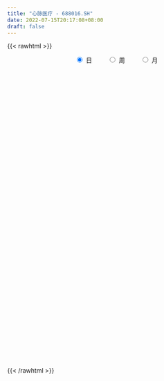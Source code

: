 ```yaml
---
title: "心脉医疗 - 688016.SH"
date: 2022-07-15T20:17:08+08:00
draft: false
---
```

{{< rawhtml >}}
    <div style="text-align: center">
        <label style="padding: 1rem;"><input style="margin-right: .5rem" type="radio" name="period" value="D" checked onclick="period_change(this)">日</label>
        <label style="padding: 1rem;"><input style="margin-right: .5rem" type="radio" name="period" value="W" onclick="period_change(this)">周</label>
        <label style="padding: 1rem;"><input style="margin-right: .5rem" type="radio" name="period" value="M" onclick="period_change(this)">月</label>
    </div>
    <div id="chart" style="height: 700px;"></div> 
    <script type="text/javascript">
        const D_v = [6043.43,5665.43,6679.88,7747.49,12865.52,9917.99,6016.06,10704.11,10085.74,8587.65,6945.05,11964.68,7260.76,8569.79,13325.55,12430.41,7592.75,6969.63,14038.29,7710.44,10857.9,9321.8,13752.05,13246.52,6763.15,8898.5,10824.76,9479.6,9573.83,5856.61,8745.91,6724.72,5194.75,7572.97,4021.99,4559.1,4054.69,7199.11,4328.43,6445.51,6168.69,4677.83,4056.68,6752.72,10396.73,5362.1,8549.24,5292.3,3739.11,5322.43,4822.79,6301.2,3934.48,6529.65,4353.02,5634.06,9788.42,6520.98,4275.42,5617.44,7075.38,4337.79,5950.2,9230.63,6443.87,7097.33,4766.24,6644.65,7410.18,7246.4,9029.74,9528.93,5361.89,5783.45,6782.32,7999.44,8532.52,5024.85,6562.61,10204.37,4949.22,4022.01,6606.18,5661.13,6187.24,6098.86,9137.59,7757.37,8166.64,24225.5,17425.24,6211.13,6787.48,4270.67,4142.32,7940.36,4855.49,4228.87,3008.72,3812.61,3675.63,10100.91,19408.13,9542.53,6154.69,10574.39,8295.93,5486.12,3371.38,4415.21,5123.83,5556.57,7591.77,9276.65,9242.32,11595.02,9794.68,10812.24,6787.59,5885.99,5762.02,4902.58,3829.95,5508.45,3193.37,4958.0,5951.21,6599.85,5439.21,8604.05,11075.35,12552.76,9845.05,8743.18,12873.83,9192.65,11613.05,11841.86,4350.8,6134.19,5274.65,5312.11,5524.05,6024.32,6665.31,7298.25,5209.36,8189.89,6166.61,7783.61,7590.1,5905.06,6589.14,5668.15,4759.34,7058.88,5789.51,14429.42,9066.0,6000.19,4377.37,9532.63,10191.54,5562.02,8157.22,8401.04,6257.51,6689.06,3923.78,5043.19,8658.71,5981.34,5508.51,2912.3,5655.09,3053.97,3043.1,2151.11,2981.45,1621.03,1618.14,5585.32,4264.65,3105.52,2640.15,5056.93,3482.63,6626.64,4833.75,3949.46,2524.09,3535.55,9578.8,5227.43,4433.17,5654.09,3354.06,3928.48,3417.46,5551.31,24885.04,15737.67,9290.69,13836.79,9647.14,5867.44,6658.32,8044.88,6056.36,6179.21,5420.99,4420.5,4744.98,5510.84,5049.85,7451.33,3876.14,3967.33,7562.09,7822.18,8760.82,4528.48,5402.95,3782.76,4784.54,5236.85,14113.38,7230.65,6962.69,7302.25,4247.15,5384.2,5511.4,6447.13,5912.61,6446.05,5943.17,5806.15,5737.81,6517.19,6249.78,4803.1,4940.03,5582.65,5761.1,6183.16,4461.94,4150.52,7284.42,9780.68,11349.94,10408.23,11178.74,7143.56,13913.09,9419.6,9902.52,12603.44,18684.34,23220.74,26606.02,14021.86,15874.11,10748.03,13997.74,10950.62,11956.73,13231.88,16168.79,13206.19,10862.53,14387.03,11099.58,15947.3,15590.33,9842.41,7682.02,13362.32,11347.35,6869.96,8339.22,5198.66,8567.74,19064.76,15232.59,8083.78,6458.83,9111.42,9089.61,9826.95,6828.49,9633.63,14352.14,12695.66,8369.38,9682.53,8811.73,9701.59,5779.4,7404.83,15614.33,22190.25,11845.61,13471.63,27013.76,15845.67,12345.89,18339.73,12344.72,9328.94,12881.01,10982.95,7200.27,8232.71,8548.94,6186.55,13188.75,11244.25,5837.94,6544.46,6258.29,7216.74,5445.68,7945.94,11556.99,8115.01,13140.55,10323.18,14399.52,19410.5,18692.55,11111.78,11075.88,11697.52,9155.74,14969.04,15772.38,9481.65,12365.91,8290.55,7384.32,7551.98,7440.71,7289.06,10730.82,7722.66,4164.69,9430.42,4921.23,8618.84,6676.59,4419.12,11017.44,5549.47,6640.16,10085.49,5671.04,8604.18,3652.8,5528.3,4327.03,3690.93,6690.1,3074.55,3038.62,6187.27,5384.95,9067.39,3958.77,5388.94,4539.79,6988.36,6818.37,4581.69,5158.86,5074.14,5655.13,16103.38,11516.85,18062.63,10608.66,7963.84,10525.46,5404.67,10103.29,8492.36,5952.75,16210.47,10048.43,9413.12,7674.71,6583.95,5481.81,6408.89,6736.61,5113.65,5112.76,7944.87,3605.15,4117.18,3620.26,4294.87,2987.15,4423.39,5941.22,15718.31,13608.52,5058.93,4341.94,5069.71,8297.16,5437.98,5805.8,4889.08,5445.48,4380.49,3612.9,4511.99,12175.19,9129.22,5952.61,9867.7,4801.21,8793.95,4364.47,5651.9,3639.12,2550.95,5042.48,5731.53,4119.04,3240.86,3948.28,4420.31,4236.91,2926.14,3120.2,4127.83,3383.62,3835.43,2721.55,3262.71,5344.03,3821.14,6818.83,5321.2,7570.76,4529.79,7068.71,8357.25,5630.69,6680.63,5123.83,6714.04,5010.93,3893.12,3307.2,3213.94,2994.87,3175.49,3744.7,4511.87,4382.75,3484.23,4438.4,3383.64,5096.85,10677.19,11846.74,10445.14,12283.75,9628.35,12035.58,8267.06,15404.73,8850.16,7127.74,12721.82,9240.8,8499.24,6751.05,7796.2,8603.81,5247.77,7464.45,7863.64,9735.51,7422.36,7143.29,9191.19,15600.26,11760.48,16499.17,17945.8,8625.59,7214.46,7761.91,9908.0,14643.46,6897.92]
const D_histogram = [0.0,0.3446153846,1.2156774052,2.3159422088,0.6417083972,-0.5792409697,-1.1954853822,-0.8297059331,-0.1088419471,0.668129658,1.0455368614,0.5313062002,-0.3137379395,-0.6746429418,-3.9995280677,-5.4639064084,-5.3493811043,-4.2422317514,-3.7597902957,-2.8566332502,-3.8525512851,-4.737168992,-4.8700807924,-2.6668873473,-1.3763266528,0.0773324445,2.5760070839,3.3904737467,3.2067400664,2.8221494978,1.3936564545,0.4719406262,-0.8041199144,-1.2220409302,-1.4679674307,-1.6051696721,-1.5229759193,-1.1637077095,-1.1217591246,-1.7327243977,-1.9013566457,-1.7680823861,-1.5608547042,-1.4945459758,-0.05265495,1.0272401628,1.3005399392,1.8646655793,2.1656289567,2.3147577838,2.0875920876,0.992907816,0.3107072416,-0.8698798337,-1.6946216787,-1.7259250679,-0.9352535777,-0.2251908599,0.3523278944,0.8718526903,1.819117061,2.0451100595,2.3992111462,2.5696226331,1.9878888737,1.0117438206,0.564775945,0.7339202267,1.393563892,2.212482685,2.86883292,3.867356963,4.5150306066,4.3580196136,3.9119259043,2.7464486791,2.7280234439,2.2401168508,1.0406304547,-0.7721821847,-1.8515426167,-1.9751510496,-1.4491641668,-1.1912338592,-1.0680881016,-1.4788910976,-1.1113659961,-0.6339411441,0.0208867868,-2.0235356128,-2.3926727475,-2.7054992847,-3.5807738584,-3.7577034088,-3.595870647,-2.8582353712,-2.0292535077,-1.7364243911,-1.4272776694,-0.7188050342,-0.5568883862,-1.0900146807,-2.5573971341,-3.0081032345,-2.7247230885,-2.1621846577,-0.6674699782,0.5299398597,1.134964062,1.7460131749,2.3707755816,2.7860128483,2.5395614917,1.7827612994,1.1788447841,1.7163396562,2.6461522715,3.9030202418,5.0520574178,5.3080726431,5.1907147419,4.8119571989,4.1576317124,3.2660655879,2.6696989615,2.0161393901,1.4916913194,1.0192917433,0.299460223,-0.1829402315,0.0426973624,0.8993049878,0.9799706834,0.5448544704,1.8616762485,2.6078641129,2.5460872793,3.6792608456,4.0672927757,4.0735447009,3.5366927165,3.9316181174,3.2165352644,3.8454936663,4.6541895226,3.3061528565,1.3325144736,-0.5243815816,-2.1597912986,-3.5906130774,-4.0122925271,-3.9654932065,-4.9248231836,-4.8137853983,-4.6029845337,-4.4010511075,-3.4075096202,-4.6265076835,-3.897391589,-3.2369726687,-2.5760167351,-1.9224415219,-1.8783694118,-2.4032514726,-2.1394084237,-1.5305615607,-0.3420608342,-0.2110840812,-0.0703078388,-0.9350989721,-3.3584672753,-4.544212293,-4.2946006128,-4.1569510434,-4.2646315469,-3.573233958,-2.2412493267,-1.1500235798,-0.2113148969,0.2505819856,0.6428322462,1.8941197506,2.3299121205,2.685899821,2.9224119638,3.3566267399,4.0713307639,4.3075505029,4.3001604802,3.899647097,3.2871752787,2.6251789176,2.4324736977,2.1408848541,1.6560485167,2.042396513,2.1304591334,1.7087453943,1.9838343258,2.7590482822,5.087368592,6.1016501815,5.8633943925,4.1748564602,3.182828902,2.0479732134,1.7993077739,1.3345336524,0.9560168156,-0.5856438989,-1.5539957267,-1.8598152889,-1.8934752196,-1.8372626666,-1.9072739152,-1.0298527145,-0.2391481208,-0.0376495088,1.4388611521,1.9656503478,2.8351057433,3.2603916235,2.6430140652,2.2248939981,1.4347800337,1.2378045751,3.5267224956,3.4881392071,2.0345734547,0.8001695514,-0.2218568505,-2.1211658121,-3.5476028237,-3.9598052135,-4.9743666206,-5.2227957217,-6.0599358218,-5.2070505467,-4.0450423828,-1.852635019,0.512415184,2.046213446,2.4021248539,4.3198665247,6.6645378762,6.8495595028,7.4112677818,6.8812798128,4.4225670012,4.3939590237,0.9009245021,-0.6519582932,-2.9582770148,-4.6404390918,-5.9168729769,-6.8688165941,-7.1133907674,-7.6213833024,-8.8197344423,-8.5509785864,-9.9463503256,-9.4733122374,-10.037297195,-9.9556579619,-9.7087660609,-9.2189231947,-8.7684557069,-7.0431404141,-7.1126877196,-6.1239442871,-4.9169152746,-4.5734673846,-3.6831263727,-4.0499001378,-2.447946534,-1.2201398474,-0.5628398643,1.0483418208,1.4615108506,1.6572032338,1.3202820422,1.3010820411,0.9436343942,-0.2793185317,0.3033884492,1.086781072,1.6282221054,1.0886419353,0.5910010725,0.0307916587,-0.1130355936,-0.3441878447,-1.1487729961,-1.0401269593,-0.1147975152,0.0297231705,0.037135919,0.7175690392,1.0913880771,0.9682313919,2.1045528799,1.0041485571,0.0671301098,0.3612806881,2.9297212677,3.9692408118,4.2913324927,4.8282341938,4.7299126067,4.115500033,4.1628104629,3.7749821478,3.1899616145,2.4913402849,1.8213838699,1.095063843,0.0345906615,-1.0368587593,-1.5320763176,-1.7828133236,-1.6588906912,-1.3322100629,-0.8701972307,-0.8701781119,-1.2885716037,-1.3610547729,-1.1000598649,-1.2155808584,-0.7650148073,0.0140206064,1.2299272216,2.0142983405,2.2265735151,2.8751899155,2.793733313,3.7337916796,4.8447024278,5.1369892564,5.6294329758,5.5743382483,4.9607472646,4.5036129759,3.5870737111,2.9904363517,3.362882176,2.8534789734,2.2895442888,1.2377800791,0.4309837951,-0.6308745738,-1.7980513615,-2.4432895685,-3.1904152329,-3.7641500035,-3.8644430747,-3.1708269699,-2.9009084606,-2.0687199934,-1.5356708455,-1.4608958228,-1.0606605472,-1.0104268244,-1.6527865507,-1.7485847688,-1.6376676398,-1.9634153674,-2.1079829754,-1.3084649517,-0.6702618019,-0.1312723294,0.3322544722,0.6934323158,0.3139002192,-0.0856886193,-0.3982104996,-0.8258557367,-0.7544405223,-1.7334788355,-1.2913510179,-0.4030850869,-0.088765709,-0.2091719883,-0.8128854796,-1.1646358657,-1.7936631778,-2.6104736541,-2.7559297271,-3.402254449,-3.6176074452,-3.7290106958,-3.4520436546,-2.6766523811,-2.0918267669,-1.0371315656,-0.2290613708,0.1081747957,0.1847067699,0.944090949,1.4513370752,1.5581365632,1.7181386716,1.7594229075,1.5197353479,1.7493032521,1.9295854299,3.2834068663,3.6082641915,3.7224204038,3.4539194781,3.3110729999,3.5723960238,3.0511407857,1.9416888698,0.8568104441,0.6935801167,0.7895268706,0.0602141264,-0.7302550464,-1.8726945253,-1.5678474666,-1.0792051648,0.338768474,1.1836912991,2.4405893036,3.1854506835,2.8393779683,2.2436720185,1.878184702,2.2290008561,1.7206618694,1.226233928,0.8344866617,-0.0671343685,-1.0609511069,-2.1869503723,-2.6055428261,-3.1546650976,-3.3507645146,-3.5144483507,-3.1459989416,-2.8645961309,-2.8265790366,-3.0579155289,-3.0675621785,-3.5651082197,-3.7222409631,-3.5044222513,-3.2349881729,-2.139041889,-0.5693334766,0.3439433126,0.7645750742,1.3938074326,2.1584677395,2.7045457811,3.1841293185,3.1646119115,3.0615652253,2.857362885,2.7362636469,2.8141441739,2.6960908868,2.0328007584,1.5231351105,0.8113632676,0.4270220469,0.2332591672,1.1232850758,2.1724176187,3.0615771891,3.4107827658,2.9883191476,3.0311759064,2.3328958501,2.5670714547,2.2922378205,1.5754472519,1.6903206808,1.9553825763,2.0766952346,1.8830268636,1.4595045042,0.6625386416,0.1625316686,-0.2473982141,-0.2973805519,-0.6111291594,-1.1936148086,-1.4001047921,-1.3454251291,-0.6865074131,-0.9371353052,-0.3334804973,-0.7856042366,-1.1981488311,-1.8065887207,-2.9159756187,-3.8527096461,-3.2882764219,-3.1975359464]
const D_fast = [0.0,0.4307692308,1.6057506027,3.2850009584,1.7711942461,0.4054346369,-0.5096811213,-0.3513281554,0.3423253438,1.2863293634,1.9251207821,1.543716671,0.6202380464,0.0906723087,-4.2340948341,-7.0644497769,-8.2872697489,-8.2406783338,-8.6981844521,-8.509185719,-10.4682415753,-12.5371515302,-13.8875835287,-12.3511119204,-11.4046328891,-9.9316406807,-6.7889642704,-5.1268791708,-4.5089278345,-4.1879810287,-5.2680599584,-6.0717906302,-7.5488811494,-8.2723123977,-8.8852307559,-9.4237254153,-9.7222756424,-9.6539343599,-9.8924255562,-10.9365719287,-11.5805433382,-11.8892896751,-12.0722756692,-12.3796034348,-10.9508761464,-9.6141709929,-9.0157362317,-7.9854441968,-7.1430735803,-6.4152553072,-6.1205229815,-6.9669802991,-7.5715040631,-8.9695610968,-10.2179583615,-10.6807430177,-10.123884922,-9.470119919,-8.8045191912,-8.0670312227,-6.6649875868,-5.9277170733,-4.9738132001,-4.160996055,-4.245757596,-4.9689666939,-5.2747405832,-4.9221162449,-3.9140816066,-2.5420421424,-1.1684836773,0.7968796064,2.5733109016,3.5058048121,4.0376925788,3.5588275234,4.2224081492,4.2945307688,3.3552019863,1.3493438007,-0.1929022854,-0.8102984807,-0.6466026397,-0.6864807968,-0.8303570647,-1.610882835,-1.5211992325,-1.2022596666,-0.542210039,-3.0925163418,-4.0598216634,-5.0490230217,-6.8194910601,-7.9358464627,-8.6729813626,-8.6499049296,-8.328236443,-8.4695134242,-8.5171861198,-7.9884147432,-7.9657201918,-8.7713501564,-10.8780818933,-12.0808138024,-12.4786144285,-12.4566221621,-11.1287749771,-9.7988801744,-8.9101149565,-7.8625625499,-6.6451062478,-5.533365769,-5.1449267526,-5.4560366201,-5.7652419394,-4.7986621533,-3.20731147,-0.9746884394,1.4373630911,3.0203964772,4.2007172614,5.0249490181,5.4100314598,5.3349817323,5.4060398462,5.2565151224,5.1049898815,4.8874132412,4.2424467767,3.7143112643,3.9506231988,5.0320570712,5.3577154376,5.0588128423,6.8410536824,8.2392075751,8.8139525613,10.866941339,12.271796463,13.2964345634,13.6437557582,15.0215856884,15.1106366516,16.70096847,18.673211707,18.151713255,16.5112034905,14.5232120398,12.3478544983,10.01937945,8.5946268687,7.6500528876,5.4595171145,4.3671085503,3.4271632815,2.5288339309,2.6704980131,0.2948730289,0.0496412262,-0.0991830207,-0.0822312709,0.0907335619,-0.334786681,-1.46048161,-1.731490667,-1.5052841942,-0.4022986762,-0.3240929435,-0.2008936608,-1.2994595371,-4.5624446592,-6.8842427502,-7.7082812232,-8.6098694145,-9.7837078048,-9.9856187053,-9.2139464057,-8.4102265538,-7.5243465952,-6.9998042162,-6.4468458941,-4.722028452,-3.703758052,-2.6762953962,-1.7091802625,-0.4358088015,1.2967279136,2.6098352782,3.6774853756,4.2518837666,4.461205768,4.4555041364,4.8709173408,5.1145497108,5.0437255025,5.9406726271,6.5613500309,6.5668226404,7.3378701533,8.8028461802,12.403008638,14.9427027729,16.170295582,15.5254717648,15.3291514321,14.7062890469,14.9074505508,14.7763098424,14.6367972095,12.9487255203,11.5918747608,10.8211013764,10.3140726407,9.9109695271,9.3641397997,9.9840978217,10.7150153852,10.90710162,12.743327569,13.7615293516,15.339761183,16.580144969,16.6235209271,16.7616243594,16.3302054035,16.4426810887,19.613279633,20.4467311463,19.5018087576,18.4674472422,17.3899566276,14.960356213,12.6470184955,11.2448648023,8.9867117401,7.4325837086,5.080459653,4.6315822915,4.7823298596,6.5115784687,9.0047324677,11.0500840911,12.0065267125,15.0042350145,19.0150408351,20.9124523374,23.3269775618,24.5173095461,23.1642384848,24.2341202631,20.9663168671,19.2504444985,16.2045565232,13.3622846733,10.6066325439,7.9374847782,5.914562913,3.5012245524,0.097939802,-1.7710489888,-5.6530083093,-7.5482982806,-10.6216075369,-13.0288827943,-15.2091824085,-17.024070341,-18.7657167799,-18.8011865907,-20.648905826,-21.1911484653,-21.2133482715,-22.0132672276,-22.0437078089,-23.4229566084,-22.4329896381,-21.5102179133,-20.9936278963,-19.120360756,-18.3418140135,-17.731820822,-17.738671503,-17.4326009937,-17.5541400422,-18.846922601,-18.1883685077,-17.1332806169,-16.1847840572,-16.4522037435,-16.8020943382,-17.3546058373,-17.526691988,-17.8438912003,-18.9356696007,-19.0870553037,-18.1904252384,-18.03847376,-18.0217770319,-17.1619516519,-16.5152855946,-16.3963844318,-14.7339247239,-15.5832919074,-16.5035278272,-16.1190570769,-12.8181861804,-10.7863564333,-9.3914316293,-7.6474713797,-6.5633148152,-6.1488523807,-5.060839335,-4.5049221132,-4.2924522429,-4.3682385012,-4.5828489487,-5.0354030149,-6.0872285311,-7.4178926416,-8.2961292793,-8.9925696163,-9.2833696567,-9.2897415441,-9.0452780195,-9.2628034288,-10.0033398215,-10.4160866839,-10.4301067421,-10.8495229502,-10.5902106009,-9.8076700356,-8.284281615,-6.996335911,-6.2274173576,-4.8600034783,-4.2430267526,-2.3695204661,-0.047434111,1.5291000318,3.4289019952,4.7673918297,5.3939876622,6.0627566174,6.0429857804,6.1939575089,7.4071238773,7.611090418,7.6195418055,6.8772226157,6.1781722804,4.9585952681,3.34190564,2.0858450409,0.5411155682,-0.9736567032,-2.0400605432,-2.1391511808,-2.5944597866,-2.2794513178,-2.1303198813,-2.4207688142,-2.2856986754,-2.4880716587,-3.5436280228,-4.0765724331,-4.375072214,-5.1916737835,-5.8632371353,-5.3908353495,-4.9201976501,-4.41402626,-3.8674358403,-3.3328999179,-3.6339569596,-4.0549679529,-4.4670424581,-5.1011516294,-5.2183465456,-6.6307545677,-6.5114645045,-5.7239698452,-5.4318418946,-5.6045411709,-6.4114760322,-7.0543853847,-8.1318284912,-9.601257381,-10.4356958858,-11.9325842199,-13.0523390775,-14.095995002,-14.6820388745,-14.5758106963,-14.5139417738,-13.7185294638,-12.9677246117,-12.6034447463,-12.4807360797,-11.4853291633,-10.6152487683,-10.1189151395,-9.5293783632,-9.0482384005,-8.9079921231,-8.2410984058,-7.5784198705,-5.4037467176,-4.1768233446,-3.1320620313,-2.5370830875,-1.8521613157,-0.6977392858,-0.4562093275,-1.0802390259,-1.9509148406,-1.9407501389,-1.6474216672,-2.3616808799,-3.3347138142,-4.9453269245,-5.0324417325,-4.8136007219,-3.3109349646,-2.1700893147,-0.3030439843,1.2381800664,1.6019518433,1.5671638982,1.6712227572,2.5792891253,2.5011156059,2.3132461466,2.1301205457,1.2117159234,-0.0473385918,-1.7200754502,-2.7900536105,-4.1278421565,-5.1616327021,-6.2039286259,-6.6219789522,-7.0567251742,-7.725352839,-8.7211682136,-9.4977054078,-10.886528504,-11.9742214881,-12.6325083391,-13.1718213039,-12.6106354923,-11.1832604491,-10.1839978317,-9.5722223016,-8.594538085,-7.2902608432,-6.0680463563,-4.7924304894,-4.0207949185,-3.3584502984,-2.8483119174,-2.2853452438,-1.5039286734,-0.9479592387,-1.1030491775,-1.2319310478,-1.7408620738,-2.0184477828,-2.1538958706,-0.9830486931,0.6091882545,2.2637421222,3.4656433904,3.790259559,4.5909102944,4.4758542006,5.351797669,5.6500234898,5.3270947342,5.8645483333,6.6184558729,7.2589423398,7.5360306847,7.4773844514,6.8460532492,6.3866791934,5.9148997571,5.7905722813,5.324041384,4.4431520327,3.8866358511,3.6049592319,4.0922500946,3.6073383762,4.1276230598,3.4790982614,2.767016459,1.7069293893,-0.1314514134,-2.0313628523,-2.2889987335,-2.9976422446]
const D_slow = [0.0,0.0861538462,0.3900731975,0.9690587496,1.1294858489,0.9846756065,0.685804261,0.4783777777,0.4511672909,0.6181997054,0.8795839207,1.0124104708,0.9339759859,0.7653152505,-0.2345667664,-1.6005433685,-2.9378886446,-3.9984465824,-4.9383941564,-5.6525524689,-6.6156902902,-7.7999825382,-9.0175027363,-9.6842245731,-10.0283062363,-10.0089731252,-9.3649713542,-8.5173529175,-7.7156679009,-7.0101305265,-6.6617164129,-6.5437312563,-6.7447612349,-7.0502714675,-7.4172633252,-7.8185557432,-8.199299723,-8.4902266504,-8.7706664316,-9.203847531,-9.6791866924,-10.1212072889,-10.511420965,-10.885057459,-10.8982211965,-10.6414111557,-10.3162761709,-9.8501097761,-9.3087025369,-8.730013091,-8.2081150691,-7.9598881151,-7.8822113047,-8.0996812631,-8.5233366828,-8.9548179498,-9.1886313442,-9.2449290592,-9.1568470856,-8.938883913,-8.4841046478,-7.9728271329,-7.3730243463,-6.7306186881,-6.2336464696,-5.9807105145,-5.8395165282,-5.6560364716,-5.3076454986,-4.7545248273,-4.0373165973,-3.0704773566,-1.9417197049,-0.8522148015,0.1257666745,0.8123788443,1.4943847053,2.054413918,2.3145715316,2.1215259855,1.6586403313,1.1648525689,0.8025615272,0.5047530624,0.237731037,-0.1319917374,-0.4098332364,-0.5683185225,-0.5630968258,-1.068980729,-1.6671489159,-2.343523737,-3.2387172017,-4.1781430539,-5.0771107156,-5.7916695584,-6.2989829353,-6.7330890331,-7.0899084504,-7.269609709,-7.4088318055,-7.6813354757,-8.3206847592,-9.0727105679,-9.75389134,-10.2944375044,-10.461304999,-10.328820034,-10.0450790185,-9.6085757248,-9.0158818294,-8.3193786173,-7.6844882444,-7.2387979195,-6.9440867235,-6.5150018095,-5.8534637416,-4.8777086811,-3.6146943267,-2.2876761659,-0.9899974805,0.2129918193,1.2523997474,2.0689161444,2.7363408847,3.2403757323,3.6132985621,3.8681214979,3.9429865537,3.8972514958,3.9079258364,4.1327520834,4.3777447542,4.5139583718,4.9793774339,5.6313434622,6.267865282,7.1876804934,8.2045036873,9.2228898625,10.1070630417,11.089967571,11.8941013871,12.8554748037,14.0190221844,14.8455603985,15.1786890169,15.0475936215,14.5076457968,13.6099925275,12.6069193957,11.6155460941,10.3843402982,9.1808939486,8.0301478152,6.9298850383,6.0780076333,4.9213807124,3.9470328152,3.137789648,2.4937854642,2.0131750837,1.5435827308,0.9427698626,0.4079177567,0.0252773665,-0.060237842,-0.1130088623,-0.130585822,-0.364360565,-1.2039773839,-2.3400304571,-3.4136806103,-4.4529183712,-5.5190762579,-6.4123847474,-6.9726970791,-7.260202974,-7.3130316982,-7.2503862018,-7.0896781403,-6.6161482026,-6.0336701725,-5.3621952172,-4.6315922263,-3.7924355413,-2.7746028503,-1.6977152246,-0.6226751046,0.3522366697,1.1740304893,1.8303252187,2.4384436431,2.9736648567,3.3876769858,3.8982761141,4.4308908974,4.858077246,5.3540358275,6.043797898,7.315640046,8.8410525914,10.3069011895,11.3506153046,12.1463225301,12.6583158335,13.1081427769,13.44177619,13.6807803939,13.5343694192,13.1458704875,12.6809166653,12.2075478604,11.7482321937,11.2714137149,11.0139505363,10.9541635061,10.9447511289,11.3044664169,11.7958790038,12.5046554397,13.3197533455,13.9805068618,14.5367303614,14.8954253698,15.2048765136,16.0865571374,16.9585919392,17.4672353029,17.6672776908,17.6118134781,17.0815220251,16.1946213192,15.2046700158,13.9610783607,12.6553794302,11.1403954748,9.8386328381,8.8273722424,8.3642134877,8.4923172837,9.0038706452,9.6044018586,10.6843684898,12.3505029589,14.0628928346,15.91570978,17.6360297332,18.7416714835,19.8401612395,20.065392365,19.9024027917,19.162833538,18.002723765,16.5235055208,14.8063013723,13.0279536804,11.1226078548,8.9176742442,6.7799295976,4.2933420162,1.9250139569,-0.5843103419,-3.0732248324,-5.5004163476,-7.8051471463,-9.997261073,-11.7580461765,-13.5362181064,-15.0672041782,-16.2964329969,-17.439799843,-18.3605814362,-19.3730564706,-19.9850431041,-20.290078066,-20.430788032,-20.1687025768,-19.8033248642,-19.3890240557,-19.0589535452,-18.7336830349,-18.4977744363,-18.5676040693,-18.491756957,-18.2200616889,-17.8130061626,-17.5408456788,-17.3930954107,-17.385397496,-17.4136563944,-17.4997033556,-17.7868966046,-18.0469283444,-18.0756277232,-18.0681969306,-18.0589129508,-17.879520691,-17.6066736718,-17.3646158238,-16.8384776038,-16.5874404645,-16.5706579371,-16.480337765,-15.7479074481,-14.7555972452,-13.682764122,-12.4757055735,-11.2932274219,-10.2643524136,-9.2236497979,-8.279904261,-7.4824138573,-6.8595787861,-6.4042328186,-6.1304668579,-6.1218191925,-6.3810338823,-6.7640529617,-7.2097562927,-7.6244789655,-7.9575314812,-8.1750807888,-8.3926253168,-8.7147682178,-9.055031911,-9.3300468772,-9.6339420918,-9.8251957936,-9.821690642,-9.5142088366,-9.0106342515,-8.4539908727,-7.7351933938,-7.0367600656,-6.1033121457,-4.8921365387,-3.6078892246,-2.2005309807,-0.8069464186,0.4332403976,1.5591436415,2.4559120693,3.2035211572,4.0442417012,4.7576114446,5.3299975168,5.6394425365,5.7471884853,5.5894698419,5.1399570015,4.5291346094,3.7315308011,2.7904933003,1.8243825316,1.0316757891,0.306448674,-0.2107313244,-0.5946490358,-0.9598729915,-1.2250381283,-1.4776448343,-1.890841472,-2.3279876642,-2.7374045742,-3.228258416,-3.7552541599,-4.0823703978,-4.2499358483,-4.2827539306,-4.1996903126,-4.0263322336,-3.9478571788,-3.9692793336,-4.0688319585,-4.2752958927,-4.4639060233,-4.8972757322,-5.2201134866,-5.3208847583,-5.3430761856,-5.3953691826,-5.5985905525,-5.889749519,-6.3381653134,-6.9907837269,-7.6797661587,-8.530329771,-9.4347316323,-10.3669843062,-11.2299952199,-11.8991583152,-12.4221150069,-12.6813978983,-12.738663241,-12.711619542,-12.6654428496,-12.4294201123,-12.0665858435,-11.6770517027,-11.2475170348,-10.8076613079,-10.427727471,-9.9904016579,-9.5080053005,-8.6871535839,-7.785087536,-6.8544824351,-5.9910025656,-5.1632343156,-4.2701353096,-3.5073501132,-3.0219278957,-2.8077252847,-2.6343302555,-2.4369485379,-2.4218950063,-2.6044587679,-3.0726323992,-3.4645942658,-3.7343955571,-3.6497034386,-3.3537806138,-2.7436332879,-1.947270617,-1.2374261249,-0.6765081203,-0.2069619448,0.3502882692,0.7804537365,1.0870122186,1.295633884,1.2788502919,1.0136125151,0.4668749221,-0.1845107845,-0.9731770589,-1.8108681875,-2.6894802752,-3.4759800106,-4.1921290433,-4.8987738025,-5.6632526847,-6.4301432293,-7.3214202842,-8.251980525,-9.1280860878,-9.936833131,-10.4715936033,-10.6139269724,-10.5279411443,-10.3367973758,-9.9883455176,-9.4487285827,-8.7725921375,-7.9765598078,-7.18540683,-6.4200155237,-5.7056748024,-5.0216088907,-4.3180728472,-3.6440501255,-3.1358499359,-2.7550661583,-2.5522253414,-2.4454698297,-2.3871550378,-2.1063337689,-1.5632293642,-0.7978350669,0.0548606245,0.8019404114,1.559734388,2.1429583505,2.7847262142,3.3577856693,3.7516474823,4.1742276525,4.6630732966,5.1822471052,5.6530038211,6.0178799472,6.1835146076,6.2241475247,6.1622979712,6.0879528332,5.9351705434,5.6367668413,5.2867406432,4.950384361,4.7787575077,4.5444736814,4.4611035571,4.2647024979,3.9651652901,3.51351811,2.7845242053,1.8213467938,0.9992776883,0.1998937017]
const D_data = [['2020-06-24', 334.99, 331.3, 322.56, 343.99],['2020-06-29', 330.0, 336.7, 322.14, 337.97],['2020-06-30', 335.37, 347.26, 333.37, 356.22],['2020-07-01', 347.91, 357.0, 341.0, 373.8],['2020-07-02', 357.0, 322.0, 310.13, 361.0],['2020-07-03', 317.0, 320.0, 302.8, 327.0],['2020-07-06', 319.0, 322.0, 312.0, 326.78],['2020-07-07', 321.89, 332.9, 315.0, 346.26],['2020-07-08', 332.9, 339.99, 328.5, 358.0],['2020-07-09', 340.0, 345.06, 330.05, 347.15],['2020-07-10', 341.96, 343.98, 336.51, 353.6],['2020-07-13', 341.73, 333.2, 323.01, 342.0],['2020-07-14', 329.99, 325.59, 320.01, 329.99],['2020-07-15', 322.8, 328.11, 322.44, 344.43],['2020-07-16', 324.51, 279.11, 279.05, 328.08],['2020-07-17', 286.5, 285.5, 281.0, 305.0],['2020-07-20', 288.92, 296.96, 273.74, 299.0],['2020-07-21', 298.33, 308.37, 292.35, 309.0],['2020-07-22', 301.8, 301.0, 298.21, 313.12],['2020-07-23', 298.5, 306.62, 298.01, 311.23],['2020-07-24', 303.6, 278.99, 274.51, 303.9],['2020-07-27', 280.0, 270.8, 268.0, 281.73],['2020-07-28', 270.93, 272.4, 265.05, 273.5],['2020-07-29', 275.51, 302.94, 275.51, 303.0],['2020-07-30', 302.94, 297.95, 295.0, 308.95],['2020-07-31', 293.62, 305.49, 293.62, 311.5],['2020-08-03', 306.56, 329.0, 303.31, 338.0],['2020-08-04', 325.0, 318.0, 313.03, 338.98],['2020-08-05', 313.0, 308.69, 304.0, 320.04],['2020-08-06', 309.91, 306.0, 302.91, 313.13],['2020-08-07', 297.5, 288.71, 281.2, 297.5],['2020-08-10', 283.42, 288.49, 277.47, 294.25],['2020-08-11', 287.5, 277.0, 276.12, 293.78],['2020-08-12', 275.0, 281.36, 267.12, 285.0],['2020-08-13', 283.36, 279.6, 277.0, 285.68],['2020-08-14', 281.0, 277.6, 271.12, 284.84],['2020-08-17', 277.06, 277.8, 272.6, 281.5],['2020-08-18', 278.02, 280.2, 276.56, 284.82],['2020-08-19', 280.21, 275.16, 270.0, 280.21],['2020-08-20', 274.8, 263.0, 263.0, 276.78],['2020-08-21', 265.32, 263.62, 262.01, 270.18],['2020-08-24', 261.99, 264.42, 256.0, 268.77],['2020-08-25', 264.39, 263.46, 261.33, 268.39],['2020-08-26', 264.05, 259.68, 257.06, 267.42],['2020-08-27', 262.85, 278.84, 260.35, 282.85],['2020-08-28', 277.0, 280.0, 276.12, 281.56],['2020-08-31', 280.0, 273.0, 269.51, 283.87],['2020-09-01', 273.5, 278.75, 270.1, 279.0],['2020-09-02', 278.01, 278.05, 276.0, 283.18],['2020-09-03', 279.37, 277.88, 272.38, 280.0],['2020-09-04', 273.0, 273.51, 267.11, 275.94],['2020-09-07', 270.31, 259.13, 257.05, 272.99],['2020-09-08', 259.13, 258.87, 256.0, 264.0],['2020-09-09', 258.0, 246.2, 244.5, 258.0],['2020-09-10', 250.0, 243.0, 243.0, 253.5],['2020-09-11', 242.01, 248.0, 235.78, 249.48],['2020-09-14', 252.92, 258.0, 252.9, 269.99],['2020-09-15', 257.0, 259.28, 252.1, 263.98],['2020-09-16', 258.93, 259.85, 258.5, 266.8],['2020-09-17', 260.78, 261.3, 255.99, 264.92],['2020-09-18', 261.78, 270.48, 259.27, 270.78],['2020-09-21', 270.0, 265.0, 265.0, 272.0],['2020-09-22', 266.0, 268.87, 263.42, 274.88],['2020-09-23', 269.2, 268.98, 267.52, 274.45],['2020-09-24', 267.0, 259.34, 259.29, 270.49],['2020-09-25', 260.5, 250.5, 250.18, 262.43],['2020-09-28', 252.0, 253.06, 246.97, 254.36],['2020-09-29', 254.43, 259.73, 252.01, 265.09],['2020-09-30', 262.88, 268.2, 262.11, 274.0],['2020-10-09', 273.99, 274.94, 269.0, 277.99],['2020-10-12', 275.98, 278.32, 269.13, 280.0],['2020-10-13', 278.3, 289.3, 276.09, 289.98],['2020-10-14', 288.0, 292.38, 285.99, 297.0],['2020-10-15', 290.01, 286.99, 284.47, 292.78],['2020-10-16', 283.2, 285.0, 283.2, 296.98],['2020-10-19', 283.56, 274.35, 272.0, 285.0],['2020-10-20', 274.25, 287.88, 271.17, 288.08],['2020-10-21', 288.06, 282.87, 282.5, 291.96],['2020-10-22', 280.58, 271.0, 268.38, 287.78],['2020-10-23', 273.5, 255.56, 250.8, 274.39],['2020-10-26', 255.05, 256.12, 245.33, 259.2],['2020-10-27', 256.13, 263.5, 256.13, 265.0],['2020-10-28', 265.55, 271.5, 263.98, 274.48],['2020-10-29', 270.0, 269.3, 263.3, 272.36],['2020-10-30', 274.01, 267.79, 264.31, 274.01],['2020-11-02', 268.8, 259.3, 259.11, 271.76],['2020-11-03', 258.84, 267.86, 258.84, 270.38],['2020-11-04', 269.32, 270.76, 264.58, 273.58],['2020-11-05', 274.5, 275.73, 273.75, 283.98],['2020-11-06', 271.38, 237.2, 226.07, 271.38],['2020-11-09', 232.0, 249.68, 221.0, 255.0],['2020-11-10', 248.0, 246.2, 245.51, 254.87],['2020-11-11', 241.75, 233.0, 232.22, 248.92],['2020-11-12', 235.33, 235.42, 233.01, 240.75],['2020-11-13', 233.02, 236.01, 230.0, 238.0],['2020-11-16', 255.99, 242.3, 233.0, 255.99],['2020-11-17', 245.0, 244.87, 237.2, 247.0],['2020-11-18', 244.84, 238.75, 234.5, 246.86],['2020-11-19', 238.0, 238.33, 236.0, 241.33],['2020-11-20', 237.79, 244.21, 237.79, 246.66],['2020-11-23', 244.21, 238.16, 236.5, 244.24],['2020-11-24', 237.2, 226.7, 221.62, 237.97],['2020-11-25', 224.34, 206.95, 197.5, 224.34],['2020-11-26', 202.1, 211.01, 202.0, 213.48],['2020-11-27', 214.18, 216.11, 208.9, 218.49],['2020-11-30', 216.11, 218.51, 211.05, 223.0],['2020-12-01', 219.8, 233.16, 216.31, 235.0],['2020-12-02', 234.38, 235.2, 231.01, 238.15],['2020-12-03', 234.64, 231.88, 231.32, 238.12],['2020-12-04', 231.0, 235.01, 231.0, 239.5],['2020-12-07', 234.2, 238.86, 232.05, 242.9],['2020-12-08', 238.87, 239.89, 235.45, 241.71],['2020-12-09', 242.45, 233.05, 232.33, 247.0],['2020-12-10', 233.0, 224.6, 223.0, 237.0],['2020-12-11', 228.0, 223.0, 217.0, 232.68],['2020-12-14', 225.0, 237.33, 222.01, 239.0],['2020-12-15', 239.88, 247.1, 237.8, 251.69],['2020-12-16', 247.1, 259.0, 245.31, 260.5],['2020-12-17', 258.52, 267.17, 258.52, 268.0],['2020-12-18', 266.0, 263.53, 253.74, 268.8],['2020-12-21', 265.0, 263.21, 257.84, 266.0],['2020-12-22', 264.45, 262.55, 261.71, 268.0],['2020-12-23', 262.7, 260.0, 255.51, 265.79],['2020-12-24', 258.02, 256.05, 249.32, 263.8],['2020-12-25', 255.93, 258.44, 249.49, 259.43],['2020-12-28', 257.97, 256.64, 244.3, 257.97],['2020-12-29', 256.6, 256.96, 249.45, 264.31],['2020-12-30', 257.9, 256.45, 248.2, 259.65],['2020-12-31', 255.44, 251.2, 250.11, 258.2],['2021-01-04', 251.94, 251.52, 250.1, 262.5],['2021-01-05', 251.0, 260.2, 250.02, 265.56],['2021-01-06', 263.79, 272.0, 256.5, 277.0],['2021-01-07', 274.01, 266.18, 266.01, 285.0],['2021-01-08', 266.8, 260.0, 249.15, 271.87],['2021-01-11', 256.51, 286.0, 253.84, 291.7],['2021-01-12', 286.51, 287.0, 279.03, 296.59],['2021-01-13', 286.0, 281.65, 266.98, 292.18],['2021-01-14', 280.0, 303.0, 277.78, 309.63],['2021-01-15', 307.5, 302.0, 293.0, 307.5],['2021-01-18', 300.0, 302.8, 296.0, 309.99],['2021-01-19', 302.8, 298.99, 290.1, 302.8],['2021-01-20', 296.01, 314.8, 295.0, 318.88],['2021-01-21', 318.88, 304.53, 301.9, 318.88],['2021-01-22', 300.0, 325.75, 300.0, 330.0],['2021-01-25', 326.8, 337.24, 325.5, 338.88],['2021-01-26', 347.0, 314.0, 313.89, 349.99],['2021-01-27', 315.0, 301.15, 297.01, 316.0],['2021-01-28', 296.76, 294.7, 290.0, 309.28],['2021-01-29', 294.5, 289.03, 285.0, 308.45],['2021-02-01', 287.78, 282.97, 277.07, 292.39],['2021-02-02', 285.0, 289.41, 271.45, 293.99],['2021-02-03', 288.0, 292.79, 280.0, 297.44],['2021-02-04', 292.02, 275.7, 273.0, 295.47],['2021-02-05', 277.81, 284.3, 276.0, 293.75],['2021-02-08', 284.11, 283.87, 277.35, 289.99],['2021-02-09', 284.0, 282.33, 275.2, 287.8],['2021-02-10', 281.98, 293.29, 278.07, 295.88],['2021-02-18', 295.0, 262.5, 257.35, 295.97],['2021-02-19', 264.99, 282.8, 262.01, 287.99],['2021-02-22', 278.57, 283.35, 270.03, 290.0],['2021-02-23', 283.31, 285.01, 272.0, 289.69],['2021-02-24', 286.24, 287.0, 282.01, 300.8],['2021-02-25', 284.0, 279.98, 267.51, 291.31],['2021-02-26', 275.01, 270.0, 263.86, 285.0],['2021-03-01', 272.6, 277.45, 271.46, 288.49],['2021-03-02', 282.0, 282.7, 277.0, 299.6],['2021-03-03', 280.3, 294.09, 277.0, 296.0],['2021-03-04', 294.2, 284.18, 281.18, 299.78],['2021-03-05', 280.0, 284.91, 269.98, 285.91],['2021-03-08', 285.0, 269.9, 269.05, 294.0],['2021-03-09', 268.0, 239.6, 237.1, 269.36],['2021-03-10', 246.79, 241.89, 240.0, 260.0],['2021-03-11', 243.71, 253.38, 237.96, 257.0],['2021-03-12', 253.18, 249.07, 242.93, 254.03],['2021-03-15', 248.0, 241.98, 235.0, 248.0],['2021-03-16', 239.7, 249.58, 239.7, 252.0],['2021-03-17', 246.55, 259.81, 245.3, 264.88],['2021-03-18', 258.33, 260.99, 255.12, 265.75],['2021-03-19', 258.98, 263.0, 257.12, 266.88],['2021-03-22', 262.45, 259.8, 255.21, 267.43],['2021-03-23', 261.99, 260.58, 256.0, 263.5],['2021-03-24', 260.02, 275.85, 256.55, 277.69],['2021-03-25', 272.44, 271.0, 268.5, 278.21],['2021-03-26', 272.99, 273.35, 269.36, 283.8],['2021-03-29', 277.77, 275.0, 270.88, 279.98],['2021-03-30', 271.0, 281.22, 271.0, 295.0],['2021-03-31', 283.0, 290.37, 281.99, 294.0],['2021-04-01', 284.82, 290.0, 282.0, 293.7],['2021-04-02', 288.0, 290.86, 288.0, 301.85],['2021-04-06', 294.0, 288.1, 288.0, 301.97],['2021-04-07', 290.44, 285.69, 281.6, 291.0],['2021-04-08', 285.32, 284.2, 282.54, 288.57],['2021-04-09', 287.77, 290.1, 281.28, 296.7],['2021-04-12', 290.99, 289.77, 285.83, 298.92],['2021-04-13', 285.02, 287.22, 285.02, 293.97],['2021-04-14', 290.77, 299.88, 290.26, 301.0],['2021-04-15', 300.98, 299.7, 295.5, 304.99],['2021-04-16', 297.2, 294.61, 293.19, 309.88],['2021-04-19', 293.19, 305.16, 293.19, 307.98],['2021-04-20', 305.19, 317.0, 305.18, 325.15],['2021-04-21', 360.0, 349.0, 333.0, 364.0],['2021-04-22', 345.7, 347.25, 340.12, 353.99],['2021-04-23', 344.01, 339.83, 339.5, 350.12],['2021-04-26', 339.85, 322.0, 319.0, 344.0],['2021-04-27', 319.9, 328.09, 319.01, 332.0],['2021-04-28', 330.9, 324.4, 323.0, 335.5],['2021-04-29', 327.67, 335.14, 321.01, 339.46],['2021-04-30', 348.17, 333.65, 322.6, 348.88],['2021-05-06', 328.91, 335.3, 328.28, 341.94],['2021-05-07', 335.3, 317.6, 316.0, 335.3],['2021-05-10', 323.0, 319.02, 316.0, 326.88],['2021-05-11', 317.01, 324.34, 312.73, 325.8],['2021-05-12', 321.18, 327.1, 317.17, 329.98],['2021-05-13', 323.18, 328.5, 321.7, 330.5],['2021-05-14', 333.64, 327.02, 324.16, 336.8],['2021-05-17', 327.21, 341.5, 326.99, 355.65],['2021-05-18', 346.51, 346.0, 337.01, 347.71],['2021-05-19', 343.0, 342.76, 340.26, 357.8],['2021-05-20', 342.48, 365.45, 341.01, 369.09],['2021-05-21', 365.54, 362.0, 353.2, 372.0],['2021-05-24', 360.01, 373.75, 345.21, 376.33],['2021-05-25', 370.8, 375.99, 368.07, 376.75],['2021-05-26', 375.94, 366.72, 359.23, 375.94],['2021-05-27', 368.72, 370.4, 361.61, 373.82],['2021-05-28', 370.08, 366.03, 360.56, 376.7],['2021-05-31', 366.03, 374.01, 365.3, 376.5],['2021-06-01', 375.99, 415.0, 374.0, 420.39],['2021-06-02', 418.0, 397.11, 396.0, 418.0],['2021-06-03', 396.34, 380.0, 375.0, 399.46],['2021-06-04', 380.0, 379.1, 377.0, 387.45],['2021-06-07', 383.55, 378.39, 367.98, 383.8],['2021-06-08', 378.0, 361.0, 354.02, 379.89],['2021-06-09', 360.0, 358.0, 352.2, 363.33],['2021-06-10', 359.33, 364.95, 350.0, 366.03],['2021-06-11', 364.0, 352.02, 351.18, 366.85],['2021-06-15', 351.01, 356.0, 344.3, 364.36],['2021-06-16', 353.61, 342.84, 340.8, 359.99],['2021-06-17', 342.68, 361.04, 341.0, 364.88],['2021-06-18', 361.54, 368.0, 357.01, 383.01],['2021-06-21', 364.01, 388.88, 363.39, 392.25],['2021-06-22', 385.6, 404.08, 385.6, 408.3],['2021-06-23', 404.59, 406.52, 400.07, 418.02],['2021-06-24', 407.51, 400.0, 393.03, 414.98],['2021-06-25', 399.75, 429.9, 399.75, 433.33],['2021-06-28', 423.9, 452.88, 423.83, 456.01],['2021-06-29', 452.88, 439.99, 435.01, 454.34],['2021-06-30', 446.79, 454.61, 435.0, 458.77],['2021-07-01', 458.88, 449.15, 447.0, 468.2],['2021-07-02', 442.0, 424.0, 422.79, 450.89],['2021-07-05', 423.11, 454.01, 423.11, 480.0],['2021-07-06', 453.1, 406.0, 397.5, 458.0],['2021-07-07', 406.0, 419.58, 403.01, 432.67],['2021-07-08', 416.01, 401.0, 395.04, 432.18],['2021-07-09', 398.14, 397.6, 390.03, 408.88],['2021-07-12', 396.0, 392.88, 384.7, 408.32],['2021-07-13', 395.15, 388.0, 382.03, 406.68],['2021-07-14', 388.0, 389.99, 381.32, 397.01],['2021-07-15', 388.88, 380.45, 373.3, 389.99],['2021-07-16', 381.0, 361.99, 348.0, 384.0],['2021-07-19', 351.75, 372.0, 335.88, 375.0],['2021-07-20', 369.0, 341.44, 330.75, 369.0],['2021-07-21', 335.0, 355.0, 334.5, 362.8],['2021-07-22', 354.62, 334.01, 329.0, 356.0],['2021-07-23', 332.13, 332.5, 330.15, 340.97],['2021-07-26', 331.29, 326.95, 313.01, 342.0],['2021-07-27', 325.62, 323.44, 323.22, 340.85],['2021-07-28', 322.51, 317.0, 303.66, 328.77],['2021-07-29', 328.0, 330.98, 313.5, 335.0],['2021-07-30', 327.6, 305.48, 296.99, 327.6],['2021-08-02', 302.87, 313.88, 302.87, 318.39],['2021-08-03', 312.1, 315.9, 299.65, 322.03],['2021-08-04', 313.83, 303.06, 302.0, 318.96],['2021-08-05', 300.0, 307.39, 296.0, 313.0],['2021-08-06', 305.12, 287.25, 284.0, 307.54],['2021-08-09', 287.52, 309.86, 285.55, 312.5],['2021-08-10', 310.0, 308.5, 298.0, 314.64],['2021-08-11', 308.51, 302.84, 301.18, 312.0],['2021-08-12', 305.0, 318.25, 302.85, 322.55],['2021-08-13', 315.01, 306.88, 301.19, 321.0],['2021-08-16', 306.88, 304.26, 300.5, 311.97],['2021-08-17', 303.5, 295.65, 293.23, 310.99],['2021-08-18', 297.19, 297.02, 295.02, 304.98],['2021-08-19', 297.7, 290.0, 286.6, 299.88],['2021-08-20', 286.0, 272.48, 266.66, 288.0],['2021-08-23', 271.02, 290.74, 270.0, 294.88],['2021-08-24', 291.52, 294.9, 285.02, 300.99],['2021-08-25', 299.0, 293.98, 287.01, 299.54],['2021-08-26', 296.12, 279.0, 277.88, 299.47],['2021-08-27', 280.56, 274.89, 272.2, 289.29],['2021-08-30', 274.47, 269.0, 266.64, 281.8],['2021-08-31', 269.54, 269.79, 266.0, 274.98],['2021-09-01', 268.0, 265.0, 257.0, 269.2],['2021-09-02', 262.34, 251.88, 250.02, 268.0],['2021-09-03', 254.02, 258.0, 250.94, 265.99],['2021-09-06', 263.26, 268.0, 253.05, 271.5],['2021-09-07', 268.0, 258.5, 256.42, 268.55],['2021-09-08', 258.84, 254.64, 253.23, 263.99],['2021-09-09', 253.78, 262.68, 252.0, 268.8],['2021-09-10', 263.84, 259.89, 255.15, 264.0],['2021-09-13', 260.89, 252.67, 252.27, 263.0],['2021-09-14', 252.67, 270.0, 252.67, 273.8],['2021-09-15', 269.39, 240.92, 240.2, 269.39],['2021-09-16', 242.0, 235.5, 233.7, 242.3],['2021-09-17', 235.5, 247.0, 233.95, 251.8],['2021-09-22', 253.0, 282.3, 253.0, 287.0],['2021-09-23', 285.57, 273.52, 267.0, 286.9],['2021-09-24', 273.51, 269.51, 263.5, 273.52],['2021-09-27', 269.51, 276.33, 267.01, 282.0],['2021-09-28', 276.95, 271.7, 265.3, 278.71],['2021-09-29', 271.0, 265.31, 262.01, 273.99],['2021-09-30', 262.98, 274.0, 262.98, 282.63],['2021-10-08', 280.01, 269.56, 268.73, 280.01],['2021-10-11', 270.99, 266.12, 265.6, 274.88],['2021-10-12', 265.0, 262.47, 262.05, 273.83],['2021-10-13', 265.18, 259.9, 253.46, 265.18],['2021-10-14', 259.95, 255.68, 252.52, 262.26],['2021-10-15', 255.0, 246.22, 240.58, 259.49],['2021-10-18', 244.03, 239.0, 235.68, 247.2],['2021-10-19', 239.0, 240.0, 237.01, 243.59],['2021-10-20', 240.02, 238.71, 236.27, 246.64],['2021-10-21', 240.98, 240.62, 238.02, 243.5],['2021-10-22', 240.01, 242.07, 240.01, 246.66],['2021-10-25', 241.26, 243.87, 237.47, 245.65],['2021-10-26', 242.48, 237.45, 236.0, 244.79],['2021-10-27', 239.95, 228.98, 224.26, 239.95],['2021-10-28', 226.01, 229.65, 226.01, 238.32],['2021-10-29', 236.0, 232.04, 225.0, 238.94],['2021-11-01', 232.11, 225.43, 222.26, 234.58],['2021-11-02', 226.88, 231.25, 221.54, 239.3],['2021-11-03', 232.0, 237.0, 224.18, 237.98],['2021-11-04', 236.76, 247.01, 236.03, 255.89],['2021-11-05', 247.02, 247.01, 242.61, 249.88],['2021-11-08', 246.0, 243.0, 237.26, 248.02],['2021-11-09', 243.2, 251.7, 240.23, 254.38],['2021-11-10', 252.26, 245.31, 242.1, 253.52],['2021-11-11', 245.31, 262.13, 243.77, 265.0],['2021-11-12', 261.0, 272.5, 258.88, 275.87],['2021-11-15', 272.9, 269.45, 266.5, 274.7],['2021-11-16', 269.45, 278.0, 266.0, 282.99],['2021-11-17', 276.97, 276.61, 273.18, 282.96],['2021-11-18', 275.0, 272.0, 263.1, 277.3],['2021-11-19', 269.95, 275.0, 269.9, 280.96],['2021-11-22', 274.01, 269.05, 266.27, 275.5],['2021-11-23', 267.18, 272.0, 266.61, 278.0],['2021-11-24', 271.96, 286.61, 271.25, 292.0],['2021-11-25', 286.6, 278.31, 277.3, 290.85],['2021-11-26', 279.98, 277.5, 275.01, 284.0],['2021-11-29', 277.28, 269.2, 265.16, 278.9],['2021-11-30', 270.86, 268.71, 266.06, 272.88],['2021-12-01', 269.71, 261.17, 261.06, 269.71],['2021-12-02', 262.1, 253.59, 253.03, 263.62],['2021-12-03', 254.95, 254.2, 251.79, 258.42],['2021-12-06', 252.02, 247.47, 243.5, 255.5],['2021-12-07', 248.23, 243.73, 241.96, 250.97],['2021-12-08', 244.4, 245.1, 240.0, 246.99],['2021-12-09', 245.11, 254.04, 245.0, 256.0],['2021-12-10', 252.01, 249.0, 248.53, 257.0],['2021-12-13', 250.69, 257.05, 248.81, 261.66],['2021-12-14', 257.1, 255.5, 254.11, 259.8],['2021-12-15', 254.66, 250.09, 249.02, 257.51],['2021-12-16', 249.56, 254.29, 248.61, 254.47],['2021-12-17', 256.0, 250.1, 249.04, 256.2],['2021-12-20', 250.0, 238.5, 237.01, 253.76],['2021-12-21', 239.4, 241.68, 237.06, 242.8],['2021-12-22', 241.6, 242.59, 241.37, 245.65],['2021-12-23', 242.55, 234.66, 232.6, 243.95],['2021-12-24', 235.5, 233.52, 230.13, 237.97],['2021-12-27', 231.0, 245.2, 231.0, 250.5],['2021-12-28', 248.11, 245.69, 244.02, 252.78],['2021-12-29', 245.34, 246.71, 243.43, 252.0],['2021-12-30', 248.46, 247.96, 242.68, 248.5],['2021-12-31', 247.52, 248.74, 244.65, 249.9],['2022-01-04', 249.89, 239.24, 236.21, 249.89],['2022-01-05', 239.49, 236.4, 234.56, 240.49],['2022-01-06', 236.53, 234.79, 230.33, 237.5],['2022-01-07', 235.99, 230.25, 229.05, 237.01],['2022-01-10', 230.18, 234.28, 222.5, 235.08],['2022-01-11', 233.15, 216.98, 212.5, 234.0],['2022-01-12', 220.88, 231.4, 220.0, 233.3],['2022-01-13', 229.27, 239.17, 229.27, 248.99],['2022-01-14', 243.0, 234.28, 230.11, 243.0],['2022-01-17', 235.0, 228.47, 226.6, 236.41],['2022-01-18', 230.0, 219.25, 218.02, 230.79],['2022-01-19', 217.99, 218.2, 217.31, 221.99],['2022-01-20', 217.89, 210.0, 209.51, 218.98],['2022-01-21', 211.0, 201.0, 200.0, 211.01],['2022-01-24', 201.98, 203.6, 197.89, 206.38],['2022-01-25', 204.21, 191.54, 190.58, 205.57],['2022-01-26', 194.0, 190.5, 186.3, 194.85],['2022-01-27', 190.5, 186.55, 186.37, 194.98],['2022-01-28', 192.0, 187.44, 186.09, 192.88],['2022-02-07', 190.01, 192.43, 188.88, 197.0],['2022-02-08', 191.56, 190.08, 187.02, 195.0],['2022-02-09', 190.5, 197.37, 188.68, 197.5],['2022-02-10', 197.28, 197.01, 192.32, 198.47],['2022-02-11', 195.01, 192.35, 190.21, 196.43],['2022-02-14', 190.06, 188.51, 187.0, 192.59],['2022-02-15', 188.45, 198.0, 186.44, 201.52],['2022-02-16', 198.66, 197.49, 194.74, 198.88],['2022-02-17', 198.78, 193.65, 193.44, 198.78],['2022-02-18', 190.69, 194.72, 190.69, 196.15],['2022-02-21', 195.9, 193.6, 192.16, 196.98],['2022-02-22', 192.98, 189.34, 188.02, 192.98],['2022-02-23', 189.54, 195.05, 189.01, 195.71],['2022-02-24', 195.0, 195.63, 192.28, 198.98],['2022-02-25', 199.0, 215.3, 199.0, 218.02],['2022-02-28', 215.48, 208.55, 206.94, 218.8],['2022-03-01', 209.71, 209.0, 207.0, 211.99],['2022-03-02', 208.47, 205.75, 201.35, 208.47],['2022-03-03', 206.0, 208.13, 205.75, 209.9],['2022-03-04', 207.95, 215.61, 201.5, 218.0],['2022-03-07', 216.0, 207.2, 206.0, 216.0],['2022-03-08', 208.85, 196.94, 196.25, 208.92],['2022-03-09', 197.06, 192.0, 186.51, 199.31],['2022-03-10', 198.44, 200.4, 197.99, 203.39],['2022-03-11', 196.61, 203.7, 195.0, 204.55],['2022-03-14', 203.48, 191.63, 191.63, 203.51],['2022-03-15', 190.0, 186.11, 186.11, 192.65],['2022-03-16', 187.0, 175.0, 165.98, 191.76],['2022-03-17', 176.99, 189.02, 176.98, 194.99],['2022-03-18', 189.02, 191.9, 186.63, 192.77],['2022-03-21', 191.0, 207.9, 190.85, 208.6],['2022-03-22', 207.04, 206.97, 203.0, 210.95],['2022-03-23', 205.99, 218.86, 202.41, 221.99],['2022-03-24', 218.0, 219.8, 214.55, 220.99],['2022-03-25', 221.99, 209.4, 209.31, 221.99],['2022-03-28', 209.26, 205.62, 205.02, 210.66],['2022-03-29', 205.84, 207.49, 203.68, 212.59],['2022-03-30', 208.0, 218.09, 208.0, 219.9],['2022-03-31', 218.1, 208.56, 206.0, 219.88],['2022-04-01', 207.06, 207.33, 202.12, 210.0],['2022-04-06', 207.0, 207.21, 202.23, 208.0],['2022-04-07', 206.4, 197.8, 197.0, 208.85],['2022-04-08', 198.39, 191.21, 190.09, 200.96],['2022-04-11', 191.15, 182.6, 181.0, 191.15],['2022-04-12', 181.24, 185.37, 179.0, 185.9],['2022-04-13', 183.3, 178.71, 178.71, 184.95],['2022-04-14', 179.7, 178.3, 176.04, 182.74],['2022-04-15', 177.0, 174.65, 172.5, 178.3],['2022-04-18', 175.99, 178.76, 171.01, 181.56],['2022-04-19', 178.5, 176.47, 175.02, 181.48],['2022-04-20', 175.01, 171.35, 170.5, 178.0],['2022-04-21', 170.0, 164.33, 164.03, 173.8],['2022-04-22', 164.33, 163.13, 161.5, 167.32],['2022-04-25', 159.0, 151.99, 150.2, 161.0],['2022-04-26', 151.69, 150.44, 149.02, 157.11],['2022-04-27', 151.0, 151.16, 142.5, 151.98],['2022-04-28', 151.48, 149.06, 145.96, 151.78],['2022-04-29', 147.66, 159.51, 147.66, 161.0],['2022-05-05', 163.0, 170.09, 162.01, 173.35],['2022-05-06', 165.21, 167.0, 163.0, 171.39],['2022-05-09', 167.89, 163.4, 161.03, 170.0],['2022-05-10', 162.0, 168.28, 160.06, 170.99],['2022-05-11', 167.44, 173.8, 166.56, 179.7],['2022-05-12', 173.02, 175.27, 173.02, 179.79],['2022-05-13', 177.09, 178.39, 174.0, 179.8],['2022-05-16', 179.84, 174.85, 174.62, 180.69],['2022-05-17', 175.0, 175.0, 171.5, 176.28],['2022-05-18', 174.74, 174.41, 173.33, 178.98],['2022-05-19', 170.0, 176.05, 169.81, 176.41],['2022-05-20', 175.73, 179.99, 175.73, 183.58],['2022-05-23', 179.23, 179.07, 177.2, 181.99],['2022-05-24', 178.2, 171.53, 171.4, 180.65],['2022-05-25', 171.54, 171.28, 170.09, 173.86],['2022-05-26', 171.28, 165.99, 165.12, 171.28],['2022-05-27', 167.5, 167.26, 166.68, 170.4],['2022-05-30', 166.55, 168.0, 161.36, 169.0],['2022-05-31', 166.45, 183.7, 166.45, 184.45],['2022-06-01', 183.77, 192.02, 182.53, 194.0],['2022-06-02', 190.5, 197.21, 187.38, 200.79],['2022-06-06', 199.8, 196.35, 194.99, 204.95],['2022-06-07', 195.81, 189.11, 187.8, 195.95],['2022-06-08', 188.95, 196.5, 187.8, 199.95],['2022-06-09', 194.03, 187.85, 187.33, 198.6],['2022-06-10', 188.18, 200.6, 186.62, 200.6],['2022-06-13', 198.01, 196.5, 192.31, 199.98],['2022-06-14', 193.16, 190.33, 187.11, 195.7],['2022-06-15', 191.99, 201.0, 190.63, 202.5],['2022-06-16', 201.0, 206.01, 198.21, 211.3],['2022-06-17', 203.27, 207.58, 199.06, 210.49],['2022-06-20', 207.25, 205.8, 204.26, 214.35],['2022-06-21', 204.25, 203.42, 201.55, 212.0],['2022-06-22', 202.71, 197.15, 195.2, 206.9],['2022-06-23', 197.15, 198.57, 194.11, 200.0],['2022-06-24', 198.6, 198.08, 195.11, 204.67],['2022-06-27', 199.0, 202.0, 196.81, 204.0],['2022-06-28', 200.2, 198.2, 191.3, 201.48],['2022-06-29', 196.86, 192.5, 191.38, 202.33],['2022-06-30', 192.51, 194.81, 190.28, 196.29],['2022-07-01', 193.65, 197.3, 190.23, 200.74],['2022-07-04', 197.21, 206.69, 191.6, 209.7],['2022-07-05', 204.79, 196.41, 194.12, 206.81],['2022-07-06', 196.0, 208.21, 196.0, 214.99],['2022-07-07', 210.0, 195.56, 195.2, 212.0],['2022-07-08', 195.0, 193.5, 191.89, 199.0],['2022-07-11', 193.33, 187.6, 185.5, 194.74],['2022-07-12', 185.9, 175.21, 175.01, 186.55],['2022-07-13', 175.7, 169.43, 168.03, 177.76],['2022-07-14', 170.98, 184.57, 170.1, 186.54],['2022-07-15', 182.6, 177.89, 177.88, 184.0]]
const W_v = [327978.74,285604.55,205781.64,110446.79,85366.52,88815.82,92538.25,40185.16,46474.55,43409.79,9265.39,23025.92,58651.77,73695.54,46054.75,38651.21,34853.62,44441.68,19811.01,22165.26,30858.52,30217.94,37169.85,20883.69,30008.24,51701.81,45503.7,49616.75,38958.44,54756.34,41168.8,28564.71,27303.7,23434.78,16242.31,15913.6,18459.74,18773.83,14384.98,37352.26,23537.0,34863.75,41203.8,35258.7,25592.68,23221.09,26939.34,22123.11,42876.31,42338.61,53551.19,47169.01,51982.02,44480.71,28073.53,28196.43,31246.06,27725.87,26752.41,33277.64,33059.82,18821.07,7246.4,36486.33,38323.79,27425.78,55385.96,38836.84,23846.05,48881.89,32143.03,36791.14,44875.52,23196.37,22948.27,50820.39,49872.19,28269.32,33529.42,33536.06,17607.73,23495.42,35663.75,33428.61,28104.05,16884.72,16194.66,22640.1,19587.9,22597.23,58882.17,44054.57,12235.57,25147.16,30679.07,27259.55,40845.82,27502.49,23933.18,28092.75,27841.14,49861.15,64522.99,90470.76,66305.76,65502.63,57824.43,48040.34,47976.23,53336.87,42344.63,70526.65,55205.32,52894.4,10982.95,43357.22,37101.68,46204.17,73937.53,62670.56,45074.41,37347.94,34066.2,38963.6,25803.24,24375.49,29943.25,21633.06,61946.65,42489.62,49299.48,30324.91,24400.22,33364.94,36376.26,25958.83,35381.91,33479.23,21083.12,11609.45,17794.7,18984.86,31309.29,13987.94,27422.55,16436.2,20200.89,38065.92,57619.47,46439.76,35863.28,41355.99,70431.3,46425.75]
const W_histogram = [0.0,2.4965470085,2.5807710522,2.0750766014,0.2998854209,-0.1524159338,-0.3309621908,-0.8472858198,-1.2719081338,-1.7179182928,-2.3370236209,-2.3127209156,-1.4293162892,-1.3887514618,-1.6310018692,-1.1629877258,-0.8792210722,-0.7850737271,-0.992249744,-0.9692870177,-0.7002404197,-0.0463157968,0.6027940255,0.9524704801,1.4002911968,2.8944697581,3.4107060531,4.028370806,3.7758775323,4.6220919746,3.777182993,3.5793777882,2.6183217127,0.9533385228,0.4460107596,-0.1410485817,0.0462675287,0.2642131802,0.5448509357,1.8354506497,3.5193957644,5.8998647577,6.2320908223,7.9624249309,8.1697951709,8.5175770928,10.3988442598,13.3078503516,13.5115646231,14.2296669438,9.9376967703,6.0244563549,4.6466250714,2.157548217,-0.5406256461,-3.410339231,-4.2918583356,-5.3307329278,-7.6154375156,-7.4812694098,-8.5306787544,-7.8428270281,-6.7837182492,-5.3200968646,-6.1883324107,-5.7992298509,-7.3619042708,-8.1729781289,-7.8525697504,-9.1384501646,-8.3434547232,-8.2394691511,-5.2022867996,-3.3853524092,-2.5579845781,-1.3647643923,2.1170714008,5.6813459343,5.2384432449,4.3367247885,4.0603931443,2.938105051,1.1903047017,0.90774249,-1.6824398329,-2.403172349,-2.1373778747,-0.805374791,-0.0390317155,0.6690017047,3.8998637846,5.2535023654,4.7177195173,4.6404538042,6.4752310991,7.4223427947,8.3234283898,6.5671793416,5.9704505712,9.0486674135,9.9214424066,8.0352617854,3.9126232693,-1.014021762,-6.026398837,-10.2550613604,-11.3313231975,-13.797543931,-14.6251050081,-15.5805511785,-15.3320602266,-15.2502713213,-12.9833517868,-10.5860729916,-8.7785207894,-8.6214984855,-8.2629166069,-8.1532135511,-6.591229317,-3.5144806021,-1.1087529872,0.7528064576,0.5274942888,0.1598801071,0.1240316064,-0.8305723446,-0.2796977443,-0.9647520704,-0.9491783696,-2.8741546616,-4.6494845459,-5.0486438685,-4.714911538,-2.7664458228,-1.1953170531,-0.7201844194,-0.9482467795,0.2669160632,1.0734436224,0.6824822232,-0.4681825003,-1.7119866953,-2.4409051271,-2.0943144674,-0.8381221452,0.2994745211,0.3879133453,2.536978009,4.1641660702,5.5985665366,5.7724624655,5.6905160773,5.2468092644,3.8339727207]
const W_fast = [0.0,3.1206837607,3.8501005674,3.863175267,2.1629554417,1.6725501035,1.4112632989,0.6831182149,-0.0594811325,-0.9349708648,-2.1383320981,-2.6922096217,-2.1661340676,-2.4727571056,-3.1227579803,-2.9454907684,-2.8815293828,-2.9836504695,-3.4388889224,-3.6582479505,-3.5642614574,-2.9219157838,-2.1221074551,-1.5343133804,-0.7364198646,1.4813761363,2.8502889446,4.475046399,5.1665225083,7.1682599443,7.267646711,7.9646859531,7.6582103058,6.2315617467,5.8357366734,5.2134151866,5.4122981792,5.6962971257,6.1131476152,7.8626099916,10.4264040473,14.2818392301,16.1720880002,19.8930283415,22.1428473743,24.6200235694,29.1010018013,35.336970481,38.9185759083,43.194094965,41.3865489841,38.9794226574,38.7632476418,36.8135578416,33.9802275669,30.2579291743,28.3034454858,25.9318876617,21.743323695,20.0071744483,16.8250954151,15.5522403844,14.9154196009,15.0490167695,12.6336981206,11.5729932178,8.1698427301,5.3155243398,3.6727902807,0.1022973253,-1.1885709141,-3.1444526297,-1.4078419781,-0.43724569,-0.2493740035,0.6026550843,4.6137587276,9.5983697447,10.4650778664,10.6475406072,11.386307249,10.9985454185,9.5483212446,9.4926946554,6.4819023743,5.1603767709,4.8918267766,6.0224861625,6.7790713091,7.6543551555,11.8601831816,14.5271973538,15.1708443849,16.2536921229,19.7072771925,22.5099745868,25.4919172793,25.3774630666,26.273346939,31.6137306346,34.9668662294,35.0895010546,31.9450183557,26.7648678839,20.2458910997,13.4534632362,9.5443705997,3.6287638834,-0.8550734457,-5.7056574107,-9.2901815154,-13.0209604405,-13.9998788526,-14.2491183054,-14.6361963005,-16.634548618,-18.3416958911,-20.2702962231,-20.3561193183,-18.1579907539,-16.0294513858,-13.9796903266,-14.0731289232,-14.4007730781,-14.4056136772,-15.5678607144,-15.0869105502,-16.0131528939,-16.2348737855,-18.8783887428,-21.8160897637,-23.4774100533,-24.3224056073,-23.0655513478,-21.7932518414,-21.4981653125,-21.9632893675,-20.681397509,-19.6065090443,-19.8268498876,-21.0945602362,-22.766361105,-24.1055058186,-24.2824937758,-23.2358319898,-22.0233666933,-21.8379495328,-19.0546403668,-16.3864107881,-13.5523686875,-11.9353571422,-10.5946745111,-9.726679008,-10.1810223715]
const W_slow = [0.0,0.6241367521,1.2693295152,1.7880986655,1.8630700208,1.8249660373,1.7422254896,1.5304040347,1.2124270012,0.782947428,0.1986915228,-0.3794887061,-0.7368177784,-1.0840056438,-1.4917561111,-1.7825030426,-2.0023083106,-2.1985767424,-2.4466391784,-2.6889609328,-2.8640210378,-2.875599987,-2.7249014806,-2.4867838606,-2.1367110614,-1.4130936218,-0.5604171085,0.446675593,1.390644976,2.5461679697,3.4904637179,4.385308165,5.0398885931,5.2782232238,5.3897259137,5.3544637683,5.3660306505,5.4320839455,5.5682966795,6.0271593419,6.907008283,8.3819744724,9.939997178,11.9306034107,13.9730522034,16.1024464766,18.7021575416,22.0291201294,25.4070112852,28.9644280212,31.4488522138,32.9549663025,34.1166225703,34.6560096246,34.5208532131,33.6682684053,32.5953038214,31.2626205895,29.3587612106,27.4884438581,25.3557741695,23.3950674125,21.6991378502,20.369113634,18.8220305314,17.3722230686,15.5317470009,13.4885024687,11.5253600311,9.24074749,7.1548838091,5.0950165214,3.7944448215,2.9481067192,2.3086105746,1.9674194766,2.4966873268,3.9170238104,5.2266346216,6.3108158187,7.3259141048,8.0604403675,8.3580165429,8.5849521654,8.1643422072,7.56354912,7.0292046513,6.8278609535,6.8181030246,6.9853534508,7.960319397,9.2736949883,10.4531248676,11.6132383187,13.2320460935,15.0876317921,17.1684888896,18.810283725,20.3028963678,22.5650632211,25.0454238228,27.0542392692,28.0323950865,27.778889646,26.2722899367,23.7085245966,20.8756937972,17.4263078145,13.7700315624,9.8748937678,6.0418787112,2.2293108808,-1.0165270659,-3.6630453138,-5.8576755111,-8.0130501325,-10.0787792842,-12.117082672,-13.7648900013,-14.6435101518,-14.9206983986,-14.7324967842,-14.600623212,-14.5606531852,-14.5296452836,-14.7372883698,-14.8072128058,-15.0484008234,-15.2856954158,-16.0042340812,-17.1666052177,-18.4287661849,-19.6074940693,-20.299105525,-20.5979347883,-20.7779808932,-21.015042588,-20.9483135722,-20.6799526666,-20.5093321108,-20.6263777359,-21.0543744097,-21.6646006915,-22.1881793084,-22.3977098447,-22.3228412144,-22.2258628781,-21.5916183758,-20.5505768583,-19.1509352241,-17.7078196077,-16.2851905884,-14.9734882723,-14.0149950922]
const W_data = [['2019-07-26', 142.0, 145.65, 101.0, 219.03],['2019-08-02', 148.8, 184.77, 147.0, 199.33],['2019-08-09', 183.02, 163.71, 160.0, 192.2],['2019-08-16', 163.62, 157.26, 149.58, 165.0],['2019-08-23', 157.0, 136.37, 135.35, 158.35],['2019-08-30', 135.25, 147.23, 135.25, 149.6],['2019-09-06', 147.0, 149.01, 144.58, 160.83],['2019-09-12', 149.02, 142.65, 142.02, 153.4],['2019-09-20', 142.0, 140.59, 138.36, 149.78],['2019-09-27', 140.5, 136.9, 135.38, 146.86],['2019-09-30', 136.9, 130.28, 128.0, 136.98],['2019-10-11', 130.13, 134.85, 128.3, 137.9],['2019-10-18', 135.02, 146.5, 132.36, 150.35],['2019-10-25', 146.0, 137.18, 137.18, 152.3],['2019-11-01', 138.02, 131.69, 128.65, 143.7],['2019-11-08', 132.23, 139.85, 132.23, 142.8],['2019-11-15', 139.0, 138.49, 131.38, 140.8],['2019-11-22', 139.43, 136.17, 134.0, 146.0],['2019-11-29', 136.0, 131.04, 130.57, 136.25],['2019-12-06', 131.05, 132.27, 126.88, 133.45],['2019-12-13', 132.99, 135.08, 132.05, 142.49],['2019-12-20', 135.6, 141.7, 135.4, 143.1],['2019-12-27', 141.6, 145.0, 139.6, 149.98],['2020-01-03', 144.9, 144.21, 139.73, 148.95],['2020-01-10', 143.48, 148.22, 142.1, 149.87],['2020-01-17', 147.9, 168.08, 146.73, 172.72],['2020-01-23', 165.0, 163.67, 153.01, 175.0],['2020-02-07', 146.0, 171.0, 134.0, 174.68],['2020-02-14', 173.0, 164.35, 160.88, 178.0],['2020-02-21', 162.35, 183.39, 162.35, 187.6],['2020-02-28', 182.01, 166.0, 162.13, 187.98],['2020-03-06', 166.28, 174.8, 166.28, 179.98],['2020-03-13', 171.9, 165.25, 148.1, 173.89],['2020-03-20', 168.76, 151.47, 144.44, 171.5],['2020-03-27', 149.99, 161.41, 146.31, 162.98],['2020-04-03', 157.7, 158.33, 150.29, 160.99],['2020-04-10', 161.0, 167.68, 154.95, 171.8],['2020-04-17', 166.99, 170.06, 165.01, 176.4],['2020-04-24', 170.02, 173.31, 167.23, 179.58],['2020-04-30', 188.99, 192.02, 180.6, 202.99],['2020-05-08', 191.1, 208.1, 191.1, 218.8],['2020-05-15', 208.0, 232.74, 204.18, 239.05],['2020-05-22', 233.22, 220.61, 213.09, 242.48],['2020-05-29', 220.5, 251.0, 218.01, 262.91],['2020-06-05', 253.8, 245.5, 243.01, 264.12],['2020-06-12', 246.0, 257.62, 240.03, 258.85],['2020-06-19', 262.14, 292.98, 253.53, 299.47],['2020-06-24', 297.0, 331.3, 291.3, 343.99],['2020-07-03', 330.0, 320.0, 302.8, 373.8],['2020-07-10', 319.0, 343.98, 312.0, 358.0],['2020-07-17', 341.73, 285.5, 279.05, 344.43],['2020-07-24', 288.92, 278.99, 273.74, 313.12],['2020-07-31', 280.0, 305.49, 265.05, 311.5],['2020-08-07', 306.56, 288.71, 281.2, 338.98],['2020-08-14', 283.42, 277.6, 267.12, 294.25],['2020-08-21', 277.06, 263.62, 262.01, 284.82],['2020-08-28', 261.99, 280.0, 256.0, 282.85],['2020-09-04', 280.0, 273.51, 267.11, 283.87],['2020-09-11', 270.31, 248.0, 235.78, 272.99],['2020-09-18', 252.92, 270.48, 252.1, 270.78],['2020-09-25', 270.0, 250.5, 250.18, 274.88],['2020-09-30', 252.0, 268.2, 246.97, 274.0],['2020-10-09', 273.99, 274.94, 269.0, 277.99],['2020-10-16', 275.98, 285.0, 269.13, 297.0],['2020-10-23', 283.56, 255.56, 250.8, 291.96],['2020-10-30', 255.05, 267.79, 245.33, 274.48],['2020-11-06', 268.8, 237.2, 226.07, 283.98],['2020-11-13', 232.0, 236.01, 221.0, 255.0],['2020-11-20', 255.99, 244.21, 233.0, 255.99],['2020-11-27', 244.21, 216.11, 197.5, 244.24],['2020-12-04', 216.11, 235.01, 211.05, 239.5],['2020-12-11', 234.2, 223.0, 217.0, 247.0],['2020-12-18', 225.0, 263.53, 222.01, 268.8],['2020-12-25', 265.0, 258.44, 249.32, 268.0],['2020-12-31', 257.97, 251.2, 244.3, 264.31],['2021-01-08', 251.94, 260.0, 249.15, 285.0],['2021-01-15', 256.51, 302.0, 253.84, 309.63],['2021-01-22', 300.0, 325.75, 290.1, 330.0],['2021-01-29', 326.8, 289.03, 285.0, 349.99],['2021-02-05', 287.78, 284.3, 271.45, 297.44],['2021-02-10', 284.11, 293.29, 275.2, 295.88],['2021-02-19', 295.0, 282.8, 257.35, 295.97],['2021-02-26', 278.57, 270.0, 263.86, 300.8],['2021-03-05', 272.6, 284.91, 269.98, 299.78],['2021-03-12', 285.0, 249.07, 237.1, 294.0],['2021-03-19', 248.0, 263.0, 235.0, 266.88],['2021-03-26', 262.45, 273.35, 255.21, 283.8],['2021-04-02', 277.77, 290.86, 270.88, 301.85],['2021-04-09', 294.0, 290.1, 281.28, 301.97],['2021-04-16', 290.99, 294.61, 285.02, 309.88],['2021-04-23', 293.19, 339.83, 293.19, 364.0],['2021-04-30', 339.85, 333.65, 319.0, 348.88],['2021-05-07', 328.91, 317.6, 316.0, 341.94],['2021-05-14', 323.0, 327.02, 312.73, 336.8],['2021-05-21', 327.21, 362.0, 326.99, 372.0],['2021-05-28', 360.01, 366.03, 345.21, 376.75],['2021-06-04', 366.03, 379.1, 365.3, 420.39],['2021-06-11', 383.55, 352.02, 350.0, 383.8],['2021-06-18', 351.01, 368.0, 340.8, 383.01],['2021-06-25', 364.01, 429.9, 363.39, 433.33],['2021-07-02', 423.9, 424.0, 422.79, 468.2],['2021-07-09', 423.11, 397.6, 390.03, 480.0],['2021-07-16', 396.0, 361.99, 348.0, 408.32],['2021-07-23', 351.75, 332.5, 329.0, 375.0],['2021-07-30', 331.29, 305.48, 296.99, 342.0],['2021-08-06', 302.87, 287.25, 284.0, 322.03],['2021-08-13', 287.52, 306.88, 285.55, 322.55],['2021-08-20', 306.88, 272.48, 266.66, 311.97],['2021-08-27', 271.02, 274.89, 270.0, 300.99],['2021-09-03', 274.47, 258.0, 250.02, 281.8],['2021-09-10', 263.26, 259.89, 252.0, 271.5],['2021-09-17', 260.89, 247.0, 233.7, 273.8],['2021-09-24', 253.0, 269.51, 253.0, 287.0],['2021-09-30', 269.51, 274.0, 262.01, 282.63],['2021-10-08', 280.01, 269.56, 268.73, 280.01],['2021-10-15', 270.99, 246.22, 240.58, 274.88],['2021-10-22', 244.03, 242.07, 235.68, 247.2],['2021-10-29', 241.26, 232.04, 224.26, 245.65],['2021-11-05', 232.11, 247.01, 221.54, 255.89],['2021-11-12', 246.0, 272.5, 237.26, 275.87],['2021-11-19', 272.9, 275.0, 263.1, 282.99],['2021-11-26', 274.01, 277.5, 266.27, 292.0],['2021-12-03', 277.28, 254.2, 251.79, 278.9],['2021-12-10', 252.02, 249.0, 240.0, 257.0],['2021-12-17', 250.69, 250.1, 248.61, 261.66],['2021-12-24', 250.0, 233.52, 230.13, 253.76],['2021-12-31', 231.0, 248.74, 231.0, 252.78],['2022-01-07', 249.89, 230.25, 229.05, 249.89],['2022-01-14', 230.18, 234.28, 212.5, 248.99],['2022-01-21', 235.0, 201.0, 200.0, 236.41],['2022-01-28', 201.98, 187.44, 186.09, 206.38],['2022-02-11', 190.01, 192.35, 187.02, 198.47],['2022-02-18', 190.06, 194.72, 186.44, 201.52],['2022-02-25', 195.9, 215.3, 188.02, 218.02],['2022-03-04', 215.48, 215.61, 201.35, 218.8],['2022-03-11', 216.0, 203.7, 186.51, 216.0],['2022-03-18', 203.48, 191.9, 165.98, 203.51],['2022-03-25', 191.0, 209.4, 190.85, 221.99],['2022-04-01', 209.26, 207.33, 202.12, 219.9],['2022-04-08', 207.0, 191.21, 190.09, 208.85],['2022-04-15', 191.15, 174.65, 172.5, 191.15],['2022-04-22', 175.99, 163.13, 161.5, 181.56],['2022-04-29', 159.0, 159.51, 142.5, 161.0],['2022-05-06', 163.0, 167.0, 162.01, 173.35],['2022-05-13', 167.89, 178.39, 160.06, 179.8],['2022-05-20', 179.84, 179.99, 169.81, 183.58],['2022-05-27', 179.23, 167.26, 165.12, 181.99],['2022-06-02', 166.55, 197.21, 161.36, 200.79],['2022-06-10', 199.8, 200.6, 186.62, 204.95],['2022-06-17', 198.01, 207.58, 187.11, 211.3],['2022-06-24', 207.25, 198.08, 194.11, 214.35],['2022-07-01', 199.0, 197.3, 190.23, 204.0],['2022-07-08', 197.21, 193.5, 191.6, 214.99],['2022-07-15', 193.33, 177.89, 168.03, 194.74]]
const M_v = [487480.4899999999,616513.5700000001,231873.14,196207.75,142977.75,130663.48,137845.53,184500.33,102671.98,97757.93,134863.25,110221.53,225571.83,140545.97,131087.57,109482.3,177525.13,149379.94,162491.32,110302.96,105791.75,156582.26,100558.2,131543.59,282595.6,235999.07,257652.4300000001,137646.02,233382.0900000001,138800.13,175368.81,101698.59,134551.79,83817.34,93821.62,194379.19,126048.24]
const M_histogram = [0.0,-1.7811509972,-3.8818208554,-4.9999504496,-5.3479934257,-4.2333200443,-2.200212861,-0.6107112774,-0.1495501268,2.4804297692,7.8100226284,16.913616414,19.0581537468,17.2772596564,14.8570713506,12.4093533594,6.9256410591,5.0418405693,5.8296784125,4.608788262,4.6967789934,7.0518960534,10.5021245709,17.0019673797,10.3729340134,3.0783140606,-1.7117779523,-7.6235358849,-8.8930696799,-10.7807596348,-15.5699545821,-16.631998383,-16.6109069792,-19.005068029,-18.0702345547,-15.8914066445,-14.799674268]
const M_fast = [0.0,-2.2264387464,-5.2975638185,-7.6656810251,-9.3507223577,-9.2943789874,-7.8113250194,-6.374501255,-5.9507276361,-2.7006402979,4.5814582184,17.9134561076,24.8225318771,27.3609527007,28.6550322327,29.3096525812,25.5573505457,24.9340101983,27.1792676446,27.1105745596,28.3727600393,32.4908511127,38.5666107729,49.3169454267,45.2811455637,38.7561041261,33.5380676251,25.7204257212,22.2276245063,17.6447446426,8.9630610498,3.7430176532,-0.3886176878,-7.5340457449,-11.1167709093,-12.9107946602,-15.5189808507]
const M_slow = [0.0,-0.4452877493,-1.4157429631,-2.6657305755,-4.002728932,-5.061058943,-5.6111121583,-5.7637899776,-5.8011775093,-5.1810700671,-3.22856441,0.9998396935,5.7643781303,10.0836930443,13.797960882,16.9002992218,18.6317094866,19.8921696289,21.3495892321,22.5017862976,23.6759810459,25.4389550593,28.064486202,32.3149780469,34.9082115503,35.6777900654,35.2498455774,33.3439616062,31.1206941862,28.4255042775,24.5330156319,20.3750160362,16.2222892914,11.4710222841,6.9534636455,2.9806119843,-0.7193065827]
const M_data = [['2019-07-31', 142.0, 175.14, 101.0, 219.03],['2019-08-30', 171.0, 147.23, 135.25, 199.33],['2019-09-30', 147.0, 130.28, 128.0, 160.83],['2019-10-31', 130.13, 130.0, 128.3, 152.3],['2019-11-29', 128.9, 131.04, 128.65, 146.0],['2019-12-31', 131.05, 146.96, 126.88, 149.98],['2020-01-23', 148.0, 163.67, 142.1, 175.0],['2020-02-28', 146.0, 166.0, 134.0, 187.98],['2020-03-31', 166.28, 156.29, 144.44, 179.98],['2020-04-30', 153.8, 192.02, 150.29, 202.99],['2020-05-29', 191.1, 251.0, 191.1, 262.91],['2020-06-30', 253.8, 347.26, 240.03, 356.22],['2020-07-31', 347.91, 305.49, 265.05, 373.8],['2020-08-31', 306.56, 273.0, 256.0, 338.98],['2020-09-30', 273.5, 268.2, 235.78, 283.18],['2020-10-30', 273.99, 267.79, 245.33, 297.0],['2020-11-30', 268.8, 218.51, 197.5, 283.98],['2020-12-31', 219.8, 251.2, 216.31, 268.8],['2021-01-29', 251.94, 289.03, 249.15, 349.99],['2021-02-26', 287.78, 270.0, 257.35, 300.8],['2021-03-31', 272.6, 290.37, 235.0, 299.78],['2021-04-30', 284.82, 333.65, 281.28, 364.0],['2021-05-31', 328.91, 374.01, 312.73, 376.75],['2021-06-30', 375.99, 454.61, 340.8, 458.77],['2021-07-30', 458.88, 305.48, 296.99, 480.0],['2021-08-31', 302.87, 269.79, 266.0, 322.55],['2021-09-30', 268.0, 274.0, 233.7, 287.0],['2021-10-29', 280.01, 232.04, 224.26, 280.01],['2021-11-30', 232.11, 268.71, 221.54, 292.0],['2021-12-31', 269.71, 248.74, 230.13, 269.71],['2022-01-28', 249.89, 187.44, 186.09, 249.89],['2022-02-28', 190.01, 208.55, 186.44, 218.8],['2022-03-31', 209.71, 208.56, 165.98, 221.99],['2022-04-29', 207.06, 159.51, 142.5, 210.0],['2022-05-31', 163.0, 183.7, 160.06, 184.45],['2022-06-30', 183.77, 194.81, 182.53, 214.35],['2022-07-29', 193.65, 177.89, 168.03, 214.99]]
        const D_a = [null,null,null,null,null,302.8,null,null,null,null,null,null,null,344.43,null,null,null,null,null,null,null,null,265.05,null,null,null,null,338.98,null,null,null,null,null,null,null,null,null,null,null,null,null,256.0,null,null,null,null,null,null,283.18,null,null,null,null,null,null,235.78,null,null,null,null,null,null,null,null,null,null,null,null,null,null,null,null,297.0,null,null,null,null,null,null,null,245.33,null,null,null,null,null,null,null,283.98,null,null,null,null,null,null,null,null,null,null,null,null,null,197.5,null,null,null,null,null,null,null,null,null,null,null,null,null,null,null,null,268.8,null,null,null,null,null,244.3,null,null,null,null,null,null,null,null,null,null,null,null,null,null,null,null,null,null,null,349.99,null,null,null,null,null,null,null,null,null,null,null,null,262.01,null,null,null,null,null,null,null,null,299.78,null,null,null,null,null,null,235.0,null,null,null,null,null,null,null,null,null,null,null,null,null,null,301.97,null,null,null,null,285.02,null,null,null,null,null,364.0,null,null,null,null,null,null,null,null,null,null,312.73,null,null,null,null,null,null,null,null,null,null,null,null,null,null,420.39,null,null,null,null,null,null,null,null,null,340.8,null,null,null,null,null,null,null,null,null,null,null,null,480.0,null,null,null,null,null,null,null,null,null,null,null,null,null,null,null,null,null,null,null,null,null,null,null,null,null,null,null,null,null,null,null,null,null,null,null,null,null,null,null,null,null,null,250.02,null,null,null,null,null,null,null,null,null,null,null,287.0,null,null,null,null,null,null,null,null,null,null,null,null,null,null,null,null,null,null,null,null,null,null,null,221.54,null,null,null,null,null,null,null,null,null,null,null,null,null,null,null,292.0,null,null,null,null,null,null,null,null,null,240.0,null,null,null,null,null,null,256.2,null,null,null,null,230.13,null,null,null,null,249.9,null,null,null,null,null,null,null,null,null,null,null,null,null,null,null,null,null,null,186.09,null,null,null,null,null,null,null,198.88,null,null,null,188.02,null,null,null,218.8,null,null,null,null,null,null,null,null,null,null,null,165.98,null,null,null,null,221.99,null,null,null,null,null,null,null,null,null,null,null,null,null,null,null,null,null,null,null,null,null,null,142.5,null,null,null,null,null,null,null,null,null,null,null,null,null,183.58,null,null,null,null,null,161.36,null,null,null,204.95,null,null,null,null,null,187.11,null,null,null,null,null,null,null,null,null,null,null,null,null,null,null,214.99,null,null,null,null,168.03,null,null]
const W_a = [null,null,null,null,null,null,null,null,null,null,128.0,null,null,null,null,null,null,null,null,null,null,null,null,null,null,null,null,null,null,null,null,null,null,null,null,null,null,null,null,null,null,null,null,null,null,null,null,null,373.8,null,null,null,null,null,null,null,null,null,235.78,null,null,null,null,297.0,null,null,null,null,null,197.5,null,null,null,null,null,null,null,null,349.99,null,null,null,null,null,null,235.0,null,null,null,null,null,null,null,null,null,null,null,null,null,null,null,480.0,null,null,null,null,null,null,null,null,null,null,null,null,null,null,null,null,221.54,null,null,null,null,null,261.66,null,null,null,null,null,null,null,null,null,null,null,null,null,null,null,null,null,142.5,null,null,null,null,null,null,null,null,null,214.99,null]
const M_a = [null,null,null,null,null,126.88,null,null,null,null,null,null,373.8,null,null,null,197.5,null,null,null,null,null,null,null,480.0,null,null,null,null,null,null,null,null,142.5,null,null,null]
        const D_b = [[{ coord: ['2020-07-03', 338.98] }, { coord: ['2020-08-04', 302.8] }],[{ coord: ['2020-08-24', 283.18] }, { coord: ['2021-03-15', 256.0] }],[{ coord: ['2021-04-21', 364.0] }, { coord: ['2021-07-05', 340.8] }],[{ coord: ['2021-09-02', 287.0] }, { coord: ['2021-12-17', 250.02] }],[{ coord: ['2022-01-28', 198.88] }, { coord: ['2022-03-23', 188.02] }],[{ coord: ['2022-04-27', 183.58] }, { coord: ['2022-06-06', 161.36] }],[{ coord: ['2022-06-06', 204.95] }, { coord: ['2022-07-13', 187.11] }]]
const W_b = [[{ coord: ['2019-09-30', 297.0] }, { coord: ['2021-12-17', 235.78] }]]
const M_b = [[{ coord: ['2019-12-31', 373.8] }, { coord: ['2021-07-30', 197.5] }]]
    </script>
{{< /rawhtml >}}